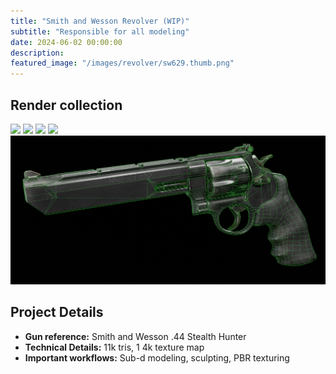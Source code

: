 ```yaml
---
title: "Smith and Wesson Revolver (WIP)"
subtitle: "Responsible for all modeling"
date: 2024-06-02 00:00:00
description: 
featured_image: "/images/revolver/sw629.thumb.png"
---
```


## Render collection

<div class="gallery" data-columns="2">
	<img src="/images/revolver/sw629.01.png">
	<img src="/images/revolver/sw629.02.png">
	<img src="/images/revolver/sw629.03.png">
	<img src="/images/revolver/sw629.04.png">
	<img src="/images/revolver/sw629.wireframe.PNG">

</div>



## Project Details

- **Gun reference:** Smith and Wesson .44 Stealth Hunter
- **Technical Details:** 11k tris, 1 4k texture map
- **Important workflows:** Sub-d modeling, sculpting, PBR texturing
​